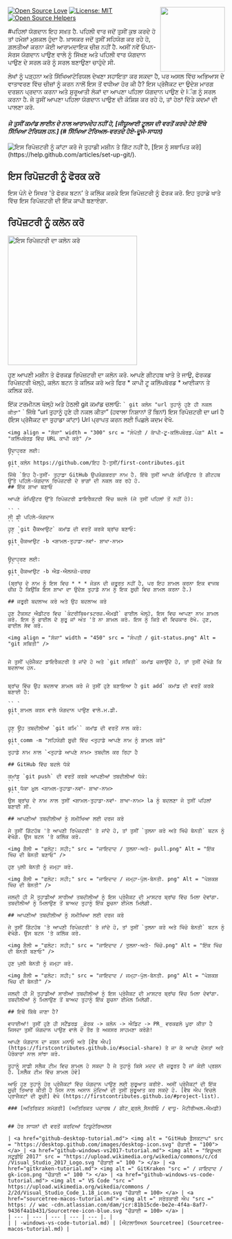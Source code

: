 [![Open Source Love](https://badges.frapsoft.com/os/v1/open-source.svg?v=103)](https://github.com/ellerbrock/open-source-badges/)
[<img align="right" width="150" src="assets/join-slack-team.png">](https://join.slack.com/t/firstcontributors/shared_invite/enQtNjkxNzQwNzA2MTMwLTVhMWJjNjg2ODRlNWZhNjIzYjgwNDIyZWYwZjhjYTQ4OTBjMWM0MmFhZDUxNzBiYzczMGNiYzcxNjkzZDZlMDM)
[![License: MIT](https://img.shields.io/badge/License-MIT-green.svg)](https://opensource.org/licenses/MIT)
[![Open Source Helpers](https://www.codetriage.com/roshanjossey/first-contributions/badges/users.svg)](https://www.codetriage.com/roshanjossey/first-contributions)

#ਪਹਿਲਾਂ ਯੋਗਦਾਨ
ਇਹ ਸਖ਼ਤ ਹੈ. ਪਹਿਲੀ ਵਾਰ ਜਦੋਂ ਤੁਸੀਂ ਕੁਝ ਕਰਦੇ ਹੋ ਤਾਂ ਹਮੇਸ਼ਾਂ ਮੁਸ਼ਕਲ ਹੁੰਦਾ ਹੈ. ਖ਼ਾਸਕਰ ਜਦੋਂ ਤੁਸੀਂ ਸਹਿਯੋਗ ਕਰ ਰਹੇ ਹੋ, ਗ਼ਲਤੀਆਂ ਕਰਨਾ ਕੋਈ ਆਰਾਮਦਾਇਕ ਚੀਜ਼ ਨਹੀਂ ਹੈ. ਅਸੀਂ ਨਵੇਂ ਓਪਨ-ਸੋਰਸ ਯੋਗਦਾਨ ਪਾਉਣ ਵਾਲੇ ਨੂੰ ਸਿੱਖਣ ਅਤੇ ਪਹਿਲੀ ਵਾਰ ਯੋਗਦਾਨ ਪਾਉਣ ਦੇ ਸਰਲ ਕਰੋ ਨੂੰ ਸਰਲ ਬਣਾਉਣਾ ਚਾਹੁੰਦੇ ਸੀ.

ਲੇਖਾਂ ਨੂੰ ਪੜ੍ਹਨਾ ਅਤੇ  ਸਿੱਖਿਆਟੋਰਿਯਲ ਦੇਖਣਾ ਸਹਾਇਤਾ ਕਰ ਸਕਦਾ ਹੈ, ਪਰ ਅਸਲ ਵਿੱਚ ਅਭਿਆਸ ਦੇ ਵਾਤਾਵਰਣ ਵਿੱਚ ਚੀਜ਼ਾਂ ਨੂੰ ਕਰਨ ਨਾਲੋਂ ਇਸ ਤੋਂ ਵਧੀਆ ਹੋਰ ਕੀ ਹੈ? ਇਸ ਪ੍ਰੋਜੈਕਟ ਦਾ ਉਦੇਸ਼ ਮਾਰਗ ਦਰਸ਼ਨ ਪ੍ਰਦਾਨ ਕਰਨਾ ਅਤੇ ਸ਼ੁਰੂਆਤੀ ਲੋਕਾਂ ਦਾ ਆਪਣਾ ਪਹਿਲਾ ਯੋਗਦਾਨ ਪਾਉਣ ਦੇ lੰਗ ਨੂੰ ਸਰਲ ਕਰਨਾ ਹੈ. ਜੇ ਤੁਸੀਂ ਆਪਣਾ ਪਹਿਲਾ ਯੋਗਦਾਨ ਪਾਉਣ ਦੀ ਕੋਸ਼ਿਸ਼ ਕਰ ਰਹੇ ਹੋ, ਤਾਂ ਹੇਠਾਂ ਦਿੱਤੇ ਕਦਮਾਂ ਦੀ ਪਾਲਣਾ ਕਰੋ.
#### *ਜੇ ਤੁਸੀਂ ਕਮਾਂਡ ਲਾਈਨ ਦੇ ਨਾਲ ਆਰਾਮਦੇਹ ਨਹੀਂ ਹੋ, [ਜੀਯੂਆਈ ਟੂਲਸ ਦੀ ਵਰਤੋਂ ਕਰਦੇ ਹੋਏ ਇੱਥੇ ਸਿੱਖਿਆ ਟੋਰਿਯਲ ਹਨ.] (# ਸਿੱਖਿਆ ਟੋਰਿਅਲ-ਵਰਤਦੇ ਹੋਏ-ਦੂਜੇ-ਸਾਧਨ)*
<img align="ਸਹੀ" width="" src="ਜਾਇਦਾਦ / ਫੋਰਕ.png" alt="ਇਸ ਰਿਪੋਜ਼ਟਰੀ ਨੂੰ ਕਾਂਟਾ ਕਰੋ" />
ਜੇ ਤੁਹਾਡੀ ਮਸ਼ੀਨ ਤੇ ਗਿੱਟ ਨਹੀਂ ਹੈ, [ਇਸ ਨੂੰ ਸਥਾਪਿਤ ਕਰੋ] (https://help.github.com/articles/set-up-git/).

## ਇਸ ਰਿਪੋਜ਼ਟਰੀ ਨੂੰ ਫੋਰਕ ਕਰੋ
ਇਸ ਪੰਨੇ ਦੇ ਸਿਖਰ 'ਤੇ ਫੋਰਕ ਬਟਨ' ਤੇ ਕਲਿੱਕ ਕਰਕੇ ਇਸ ਰਿਪੋਜ਼ਟਰੀ ਨੂੰ ਫੋਰਕ ਕਰੋ.
ਇਹ ਤੁਹਾਡੇ ਖਾਤੇ ਵਿੱਚ ਇਸ ਰਿਪੋਜ਼ਟਰੀ ਦੀ ਇੱਕ ਕਾਪੀ ਬਣਾਏਗਾ.

## ਰਿਪੋਜ਼ਟਰੀ ਨੂੰ ਕਲੋਨ ਕਰੋ
<img align = "ਸੱਜਾ"  width = "300" src = "ਜਾਇਦਾਦ / ਕਲੋਨ. png" alt = "ਇਸ ਰਿਪੋਜ਼ਟਰੀ ਦਾ ਕਲੋਨ ਕਰੋ" />

ਹੁਣ ਆਪਣੀ ਮਸ਼ੀਨ ਤੇ ਫੋਰਕਡ ਰਿਪੋਜ਼ਟਰੀ ਦਾ ਕਲੋਨ ਕਰੋ. ਆਪਣੇ ਗੀਟਹਬ ਖਾਤੇ ਤੇ ਜਾਉ, ਫੋਰਕਡ ਰਿਪੋਜ਼ਟਰੀ ਖੋਲ੍ਹੋ, ਕਲੋਨ ਬਟਨ ਤੇ ਕਲਿਕ ਕਰੋ ਅਤੇ ਫਿਰ * ਕਾਪੀ ਟੂ ਕਲਿੱਪਬੋਰਡ * ਆਈਕਾਨ ਤੇ ਕਲਿਕ ਕਰੋ.

ਇੱਕ ਟਰਮੀਨਲ ਖੋਲ੍ਹੋ ਅਤੇ ਹੇਠਲੀ git ਕਮਾਂਡ ਚਲਾਓ:
`` `
git ਕਲੋਨ "url ਤੁਹਾਨੂੰ ਹੁਣੇ ਹੀ ਨਕਲ ਕੀਤਾ"
`` `
ਜਿੱਥੇ “url ਤੁਹਾਨੂੰ ਹੁਣੇ ਹੀ ਨਕਲ ਕੀਤਾ” (ਹਵਾਲਾ ਨਿਸ਼ਾਨਾਂ ਤੋਂ ਬਿਨਾਂ) ਇਸ ਰਿਪੋਜ਼ਟਰੀ ਦਾ url ਹੈ (ਇਸ ਪ੍ਰੋਜੈਕਟ ਦਾ ਤੁਹਾਡਾ ਕਾਂਟਾ) Url ਪ੍ਰਾਪਤ ਕਰਨ ਲਈ ਪਿਛਲੇ ਕਦਮ ਵੇਖੋ.
```
<img align = "ਸੱਜਾ" width = "300" src = "ਸੰਪੱਤੀ / ਕਾੱਪੀ-ਟੂ-ਕਲਿੱਪਬੋਰਡ.ਪੰਗ" Alt = "ਕਲਿੱਪਬੋਰਡ ਵਿੱਚ URL ਕਾਪੀ ਕਰੋ" />

ਉਦਾਹਰਣ ਲਈ:
`` `
git ਕਲੋਨ https://github.com/ਇਹ ਹੈ-ਤੁਸੀਂ/first-contributes.git
`` `
ਜਿੱਥੇ `ਇਹ ਹੈ-ਤੁਸੀਂ- ਤੁਹਾਡਾ GitHub ਉਪਯੋਗਕਰਤਾ ਨਾਮ ਹੈ. ਇੱਥੇ ਤੁਸੀਂ ਆਪਣੇ ਕੰਪਿਉਟਰ ਤੇ ਗੀਟਹਬ ਉੱਤੇ ਪਹਿਲੇ-ਯੋਗਦਾਨ ਰਿਪੋਜ਼ਟਰੀ ਦੇ ਭਾਗਾਂ ਦੀ ਨਕਲ ਕਰ ਰਹੇ ਹੋ.
## ਇੱਕ ਸ਼ਾਖਾ ਬਣਾਓ

ਆਪਣੇ ਕੰਪਿਉਟਰ ਉੱਤੇ ਰਿਪੋਜ਼ਟਰੀ ਡਾਇਰੈਕਟਰੀ ਵਿੱਚ ਬਦਲੋ (ਜੇ ਤੁਸੀਂ ਪਹਿਲਾਂ ਤੋਂ ਨਹੀਂ ਹੋ):

`` `
ਸੀ ਡੀ ਪਹਿਲੇ-ਯੋਗਦਾਨ
`` `
ਹੁਣ `git ਚੈੱਕਆਉਟ` ਕਮਾਂਡ ਦੀ ਵਰਤੋਂ ਕਰਕੇ ਬ੍ਰਾਂਚ ਬਣਾਓ:
`` `
git ਚੈਕਆਉਟ -b <ਸ਼ਾਮਲ-ਤੁਹਾਡਾ-ਨਵਾਂ- ਸ਼ਾਖਾ-ਨਾਮ>
`` `

ਉਦਾਹਰਣ ਲਈ:
`` `
git ਚੈਕਆਉਟ -b ਐਡ-ਐਲਨਜ਼ੋ-ਚਰਚ
`` `
(ਬ੍ਰਾਂਚ ਦੇ ਨਾਮ ਨੂੰ ਇਸ ਵਿਚ * * * ਜੋੜਨ ਦੀ ਜ਼ਰੂਰਤ ਨਹੀਂ ਹੈ, ਪਰ ਇਹ ਸ਼ਾਮਲ ਕਰਨਾ ਇਕ ਵਾਜਬ ਚੀਜ਼ ਹੈ ਕਿਉਂਕਿ ਇਸ ਸ਼ਾਖਾ ਦਾ ਉਦੇਸ਼ ਤੁਹਾਡੇ ਨਾਮ ਨੂੰ ਇਕ ਸੂਚੀ ਵਿਚ ਸ਼ਾਮਲ ਕਰਨਾ ਹੈ.)

## ਜਰੂਰੀ ਬਦਲਾਅ ਕਰੋ ਅਤੇ ਉਹ ਬਦਲਾਅ ਕਰੋ

ਹੁਣ ਟੈਕਸਟ ਐਡੀਟਰ ਵਿਚ `ਕੰਟਰੀਬਿorsਟਰਜ਼.ਐਮਡੀ` ਫਾਈਲ ਖੋਲ੍ਹੋ, ਇਸ ਵਿਚ ਆਪਣਾ ਨਾਮ ਸ਼ਾਮਲ ਕਰੋ. ਇਸ ਨੂੰ ਫਾਈਲ ਦੇ ਸ਼ੁਰੂ ਜਾਂ ਅੰਤ 'ਤੇ ਨਾ ਸ਼ਾਮਲ ਕਰੋ. ਇਸ ਨੂੰ ਕਿਤੇ ਵੀ ਵਿਚਕਾਰ ਰੱਖੋ. ਹੁਣ, ਫਾਈਲ ਸੇਵ ਕਰੋ.

<img align = "ਸੱਜਾ" width = "450" src = "ਸੰਪਤੀ / git-status.png" Alt = "git ਸਥਿਤੀ" />


ਜੇ ਤੁਸੀਂ ਪ੍ਰੋਜੈਕਟ ਡਾਇਰੈਕਟਰੀ ਤੇ ਜਾਂਦੇ ਹੋ ਅਤੇ `git ਸਥਿਤੀ` ਕਮਾਂਡ ਚਲਾਉਂਦੇ ਹੋ, ਤਾਂ ਤੁਸੀਂ ਦੇਖੋਗੇ ਕਿ ਬਦਲਾਅ ਹਨ.


ਬ੍ਰਾਂਚ ਵਿੱਚ ਉਹ ਬਦਲਾਵ ਸ਼ਾਮਲ ਕਰੋ ਜੋ ਤੁਸੀਂ ਹੁਣੇ ਬਣਾਇਆ ਹੈ git add` ਕਮਾਂਡ ਦੀ ਵਰਤੋਂ ਕਰਕੇ ਬਣਾਈ ਹੈ:

`` `
git ਸ਼ਾਮਲ ਕਰਨ ਵਾਲੇ ਯੋਗਦਾਨ ਪਾਉਣ ਵਾਲੇ.ਮ.ਡੀ.
`` `

ਹੁਣ ਉਹ ਤਬਦੀਲੀਆਂ `git ਕਮਿ`` ਕਮਾਂਡ ਦੀ ਵਰਤੋਂ ਨਾਲ ਕਰੋ:
`` `
git comm -m "ਸਹਿਯੋਗੀ ਸੂਚੀ ਵਿੱਚ <ਤੁਹਾਡੇ ਆਪਣੇ ਨਾਮ ਨੂੰ ਸ਼ਾਮਲ ਕਰੋ"
`` `
ਤੁਹਾਡੇ ਨਾਮ ਨਾਲ `<ਤੁਹਾਡੇ ਆਪਣੇ ਨਾਮ> ਤਬਦੀਲ ਕਰ ਰਿਹਾ ਹੈ

## GitHub ਵਿੱਚ ਬਦਲੋ ਧੱਕੋ

ਕਮਾਂਡ `git push` ਦੀ ਵਰਤੋਂ ਕਰਕੇ ਆਪਣੀਆਂ ਤਬਦੀਲੀਆਂ ਧੱਕੋ:
`` `
git ਧੱਕਾ ਮੂਲ <ਸ਼ਾਮਲ-ਤੁਹਾਡਾ-ਨਵਾਂ- ਸ਼ਾਖਾ-ਨਾਮ>
`` `
ਉਸ ਬ੍ਰਾਂਚ ਦੇ ਨਾਮ ਨਾਲ ਤੁਸੀਂ <ਸ਼ਾਮਲ-ਤੁਹਾਡਾ-ਨਵਾਂ- ਸ਼ਾਖਾ-ਨਾਮ> la ਨੂੰ ਬਦਲਣਾ ਜੋ ਤੁਸੀਂ ਪਹਿਲਾਂ ਬਣਾਈ ਸੀ.

## ਆਪਣੀਆਂ ਤਬਦੀਲੀਆਂ ਨੂੰ ਸਮੀਖਿਆ ਲਈ ਦਰਜ ਕਰੋ

ਜੇ ਤੁਸੀਂ ਗਿੱਟਹੱਬ 'ਤੇ ਆਪਣੀ ਰਿਪੋਜ਼ਟਰੀ' ਤੇ ਜਾਂਦੇ ਹੋ, ਤਾਂ ਤੁਸੀਂ `ਤੁਲਨਾ ਕਰੋ ਅਤੇ ਖਿੱਚੋ ਬੇਨਤੀ` ਬਟਨ ਨੂੰ ਵੇਖੋਗੇ. ਉਸ ਬਟਨ 'ਤੇ ਕਲਿੱਕ ਕਰੋ.

<img ਸ਼ੈਲੀ = "ਫਲੋਟ: ਸਹੀ;" src = "ਜਾਇਦਾਦ / ਤੁਲਨਾ-ਅਤੇ- pull.png" Alt = "ਇੱਕ ਖਿੱਚ ਦੀ ਬੇਨਤੀ ਬਣਾਓ" />

ਹੁਣ ਪੁਲੀ ਬੇਨਤੀ ਨੂੰ ਜਮ੍ਹਾ ਕਰੋ.

<img ਸ਼ੈਲੀ = "ਫਲੋਟ: ਸਹੀ;" src = "ਜਾਇਦਾਦ / ਜਮ੍ਹਾ-ਪੁੱਲ-ਬੇਨਤੀ. png" Alt = "ਪੇਸ਼ਕਸ਼ ਖਿੱਚ ਦੀ ਬੇਨਤੀ" />

ਜਲਦੀ ਹੀ ਮੈਂ ਤੁਹਾਡੀਆਂ ਸਾਰੀਆਂ ਤਬਦੀਲੀਆਂ ਨੂੰ ਇਸ ਪ੍ਰੋਜੈਕਟ ਦੀ ਮਾਸਟਰ ਬ੍ਰਾਂਚ ਵਿੱਚ ਮਿਲਾ ਦੇਵਾਂਗਾ. ਤਬਦੀਲੀਆਂ ਨੂੰ ਮਿਲਾਉਣ ਤੋਂ ਬਾਅਦ ਤੁਹਾਨੂੰ ਇੱਕ ਸੂਚਨਾ ਈਮੇਲ ਮਿਲੇਗੀ.

## ਆਪਣੀਆਂ ਤਬਦੀਲੀਆਂ ਨੂੰ ਸਮੀਖਿਆ ਲਈ ਦਰਜ ਕਰੋ

ਜੇ ਤੁਸੀਂ ਗਿੱਟਹੱਬ 'ਤੇ ਆਪਣੀ ਰਿਪੋਜ਼ਟਰੀ' ਤੇ ਜਾਂਦੇ ਹੋ, ਤਾਂ ਤੁਸੀਂ `ਤੁਲਨਾ ਕਰੋ ਅਤੇ ਖਿੱਚੋ ਬੇਨਤੀ` ਬਟਨ ਨੂੰ ਵੇਖੋਗੇ. ਉਸ ਬਟਨ 'ਤੇ ਕਲਿੱਕ ਕਰੋ.

<img ਸ਼ੈਲੀ = "ਫਲੋਟ: ਸਹੀ;" src = "ਜਾਇਦਾਦ / ਤੁਲਨਾ-ਅਤੇ- ਖਿੱਚੋ.png" Alt = "ਇੱਕ ਖਿੱਚ ਦੀ ਬੇਨਤੀ ਬਣਾਓ" />

ਹੁਣ ਪੁਲੀ ਬੇਨਤੀ ਨੂੰ ਜਮ੍ਹਾ ਕਰੋ.

<img ਸ਼ੈਲੀ = "ਫਲੋਟ: ਸਹੀ;" src = "ਜਾਇਦਾਦ / ਜਮ੍ਹਾ-ਪੁੱਲ-ਬੇਨਤੀ. png" Alt = "ਪੇਸ਼ਕਸ਼ ਖਿੱਚ ਦੀ ਬੇਨਤੀ" />

ਜਲਦੀ ਹੀ ਮੈਂ ਤੁਹਾਡੀਆਂ ਸਾਰੀਆਂ ਤਬਦੀਲੀਆਂ ਨੂੰ ਇਸ ਪ੍ਰੋਜੈਕਟ ਦੀ ਮਾਸਟਰ ਬ੍ਰਾਂਚ ਵਿੱਚ ਮਿਲਾ ਦੇਵਾਂਗਾ. ਤਬਦੀਲੀਆਂ ਨੂੰ ਮਿਲਾਉਣ ਤੋਂ ਬਾਅਦ ਤੁਹਾਨੂੰ ਇੱਕ ਸੂਚਨਾ ਈਮੇਲ ਮਿਲੇਗੀ.

## ਇਥੋਂ ਕਿੱਥੇ ਜਾਣਾ ਹੈ?

ਵਧਾਈਆਂ! ਤੁਸੀਂ ਹੁਣੇ ਹੀ ਸਟੈਂਡਰਡ _ਫੋਰਕ -> ਕਲੋਨ -> ਐਡਿਟ -> PR_ ਵਰਕਫਲੋ ਪੂਰਾ ਕੀਤਾ ਹੈ ਜਿਸਦਾ ਤੁਸੀਂ ਯੋਗਦਾਨ ਪਾਉਣ ਵਾਲੇ ਦੇ ਤੌਰ ਤੇ ਅਕਸਰ ਸਾਹਮਣਾ ਕਰੋਗੇ!

ਆਪਣੇ ਯੋਗਦਾਨ ਦਾ ਜਸ਼ਨ ਮਨਾਓ ਅਤੇ [ਵੈਬ ਐਪ] (https://firstcontributes.github.io/#social-share) ਤੇ ਜਾ ਕੇ ਆਪਣੇ ਦੋਸਤਾਂ ਅਤੇ ਪੈਰੋਕਾਰਾਂ ਨਾਲ ਸਾਂਝਾ ਕਰੋ.

ਤੁਹਾਨੂੰ ਸਾਡੀ ਸਲੈਕ ਟੀਮ ਵਿਚ ਸ਼ਾਮਲ ਹੋ ਸਕਦਾ ਹੈ ਜੇ ਤੁਹਾਨੂੰ ਕਿਸੇ ਮਦਦ ਦੀ ਜ਼ਰੂਰਤ ਹੈ ਜਾਂ ਕੋਈ ਪ੍ਰਸ਼ਨ ਹੈ. [ਸਲੈੱਕ ਟੀਮ ਵਿੱਚ ਸ਼ਾਮਲ ਹੋਵੋ]

ਆਓ ਹੁਣ ਤੁਹਾਨੂੰ ਹੋਰ ਪ੍ਰੋਜੈਕਟਾਂ ਵਿੱਚ ਯੋਗਦਾਨ ਪਾਉਣ ਲਈ ਸ਼ੁਰੂਆਤ ਕਰੀਏ. ਅਸੀਂ ਪ੍ਰੋਜੈਕਟਾਂ ਦੀ ਇੱਕ ਸੂਚੀ ਤਿਆਰ ਕੀਤੀ ਹੈ ਜਿਸ ਨਾਲ ਅਸਾਨ ਮੁੱਦਿਆਂ ਦੀ ਤੁਸੀਂ ਸ਼ੁਰੂਆਤ ਕਰ ਸਕਦੇ ਹੋ. [ਵੈਬ ਐਪ ਵਿਚਲੇ ਪ੍ਰਾਜੈਕਟਾਂ ਦੀ ਸੂਚੀ] ਵੇਖੋ (https://firstcontributes.github.io/#project-list).

### [ਅਤਿਰਿਕਤ ਸਮੱਗਰੀ] (ਅਤਿਰਿਕਤ ਪਦਾਰਥ / ਗੀਟ_ਫ੍ਰਲੋ_ਸੈਨਰੀਓ / ਵਾਧੂ- ਮੈਟੀਰੀਅਲ.ਐਮਡੀ)


## ਹੋਰ ਸਾਧਨਾਂ ਦੀ ਵਰਤੋਂ ਕਰਦਿਆਂ ਟਿਯੂਟੋਰਿਅਲਸ

| <a href="github-desktop-tutorial.md"> <img alt = "GitHub ਡੈਸਕਟਾਪ" src = "https://desktop.github.com/images/desktop-icon.svg" ਚੌੜਾਈ = "100"> </a> | <a href="github-windows-vs2017-tutorial.md"> <img alt = "ਵਿਜ਼ੂਅਲ ਸਟੂਡੀਓ 2017" src = "https://upload.wikimedia.org/wikedia/commons/c/cd /Visual_Studio_2017_Logo.svg "ਚੌੜਾਈ =" 100 "> </a> | <a href="gitkraken-tutorial.md"> <img alt =" GitKraken "src =" / ਜਾਇਦਾਦ / gk-icon.png "ਚੌੜਾਈ =" 100 "> </a> | <a href="github-windows-vs-code-tutorial.md"> <img alt =" VS Code "src =" https://upload.wikimedia.org/wikedia/commons / 2/2d/Visual_Studio_Code_1.18_icon.svg "ਚੌੜਾਈ = 100> </a> | <a href="sourcetree-macos-tutorial.md"> <img alt =" ਸਰੋਤਕਾਰੀ ਐਪ "src =" https: // wac -cdn.atlassian.com/dam/jcr:81b15cde-be2e-4f4a-8af7-9436f4a1b431/Sourcetree-icon-blue.svg "ਚੌੜਾਈ = 100> </a> |
| --- | --- | --- | --- | --- |. |
| | -windows-vs-code-tutorial.md) | [ਐਟਲਾਸਿਅਨ Sourcetree] (Sourcetree-macos-tutorial.md) |
